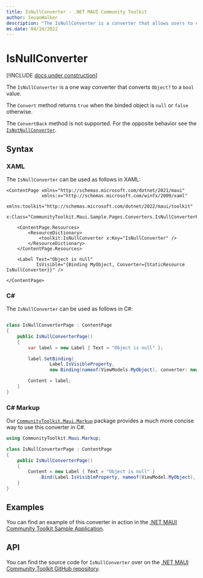 ```yaml
---
title: IsNullConverter - .NET MAUI Community Toolkit
author: IeuanWalker
description: "The IsNullConverter is a converter that allows users to convert an incoming binding to a bool value. This value represents if the incoming binding value is null."
ms.date: 04/18/2022
---
```


# IsNullConverter

[!INCLUDE [docs under construction](../includes/preview-note.md)]

The `IsNullConverter` is a one way converter that converts `Object?` to a `bool` value. 

The `Convert` method returns `true` when the binded object is `null` or `false` otherwise.

The `ConvertBack` method is not supported. For the opposite behavior see the [`IsNotNullConverter`](is-not-null-converter.md).

## Syntax

### XAML
The `IsNullConverter` can be used as follows in XAML:

```xaml
<ContentPage xmlns="http://schemas.microsoft.com/dotnet/2021/maui"
             xmlns:x="http://schemas.microsoft.com/winfx/2009/xaml"
             xmlns:toolkit="http://schemas.microsoft.com/dotnet/2022/maui/toolkit"
             x:Class="CommunityToolkit.Maui.Sample.Pages.Converters.IsNullConverterPage">

    <ContentPage.Resources>
        <ResourceDictionary>
            <toolkit:IsNullConverter x:Key="IsNullConverter" />
        </ResourceDictionary>
    </ContentPage.Resources>

    <Label Text="Object is null"
           IsVisible="{Binding MyObject, Converter={StaticResource IsNullConverter}}" />

</ContentPage>
```

### C#

The `IsNullConverter` can be used as follows in C#:

```csharp

class IsNullConverterPage : ContentPage
{
    public IsNullConverterPage()
    {
        var label = new Label { Text = "Object is null" };

        label.SetBinding(
                Label.IsVisibleProperty,
                new Binding(nameof(ViewModels.MyObject), converter: new IsNullConverter()));

        Content = label;
    }
}
```

### C# Markup

Our [`CommunityToolkit.Maui.Markup`](../markup/markup.md) package provides a much more concise way to use this converter in C#.

```csharp
using CommunityToolkit.Maui.Markup;

class IsNullConverterPage : ContentPage
{
    public IsNullConverterPage()
    {
        Content = new Label { Text = "Object is null" }
            .Bind(Label.IsVisibleProperty, nameof(ViewModel.MyObject), converter: new IsNullConverter());
    }
}
```

## Examples

You can find an example of this converter in action in the [.NET MAUI Community Toolkit Sample Application](https://github.com/CommunityToolkit/Maui/blob/main/samples/CommunityToolkit.Maui.Sample/Pages/Converters/IsNullConverterPage.xaml).

## API

You can find the source code for `IsNullConverter` over on the [.NET MAUI Community Toolkit GitHub repository](https://github.com/CommunityToolkit/Maui/blob/main/src/CommunityToolkit.Maui/Converters/IsNullConverter.shared.cs).
